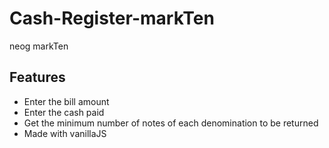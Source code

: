 # Cash-Register-markTen
neog markTen

## Features

- Enter the bill amount
- Enter the cash paid
- Get the minimum number of notes of each denomination to be returned
- Made with vanillaJS
